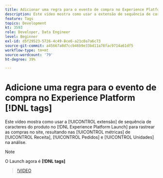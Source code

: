 ```yaml
---
title: Adicionar uma regra para o evento de compra no Experience Platform [!DNL tags]
description: Este vídeo mostra como usar a extensão de sequência de caracteres do produto no [!DNL tags]  para rastrear compras no site, resultando nas métricas de Receita, Pedidos e Unidades na sua análise.
feature: Tags
topics: Development
kt: 3593
role: Developer, Data Engineer
level: Beginner
exl-id: d5f29523-5726-4c49-8ce6-a21c0a7a6c73
source-git-commit: a45667a8d7ccb46b9e33bd11a78fac9714a61df5
workflow-type: tm+mt
source-wordcount: '79'
ht-degree: 39%

---
```


# Adicione uma regra para o evento de compra no Experience Platform [!DNL tags]

Este vídeo mostra como usar a [!UICONTROL extensão] de sequência de caracteres do produto no [!DNL Experience Platform Launch] para rastrear as compras no site, resultando nas [!UICONTROL métricas] de [!UICONTROL Receita], [!UICONTROL Pedidos] e [!UICONTROL Unidades] na análise.

>[!NOTE]
>
> O Launch agora é **[!DNL tags]**

>[!VIDEO](https://video.tv.adobe.com/v/31146/?quality=12&learn=on&captions=por_br)
